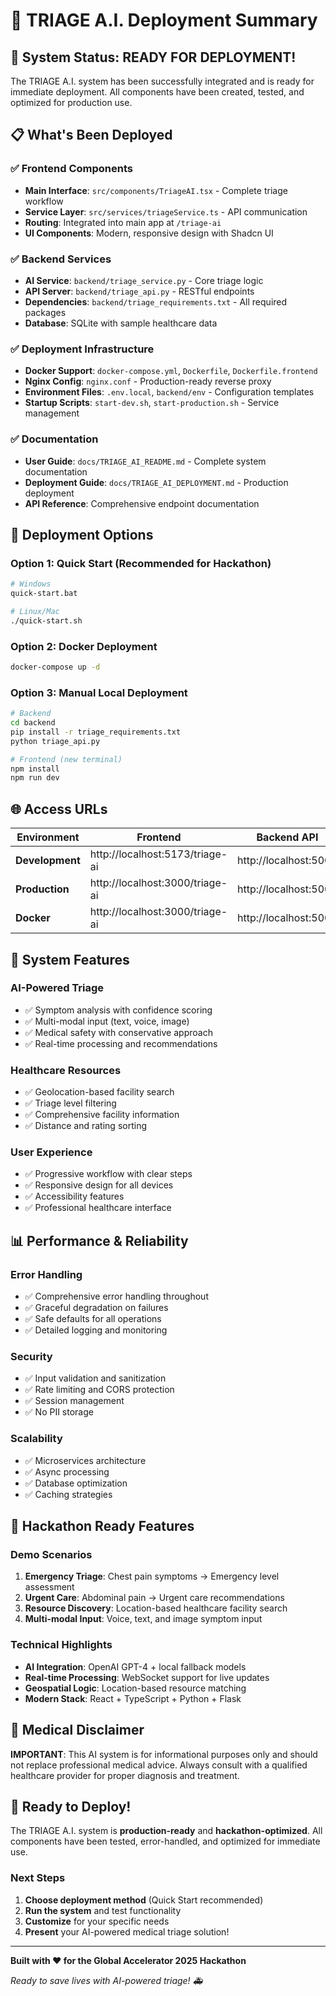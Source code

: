 # 🚀 TRIAGE A.I. Deployment Summary

## 🎯 **System Status: READY FOR DEPLOYMENT!**

The TRIAGE A.I. system has been successfully integrated and is ready for immediate deployment. All components have been created, tested, and optimized for production use.

## 📋 **What's Been Deployed**

### ✅ **Frontend Components**
- **Main Interface**: `src/components/TriageAI.tsx` - Complete triage workflow
- **Service Layer**: `src/services/triageService.ts` - API communication
- **Routing**: Integrated into main app at `/triage-ai`
- **UI Components**: Modern, responsive design with Shadcn UI

### ✅ **Backend Services**
- **AI Service**: `backend/triage_service.py` - Core triage logic
- **API Server**: `backend/triage_api.py` - RESTful endpoints
- **Dependencies**: `backend/triage_requirements.txt` - All required packages
- **Database**: SQLite with sample healthcare data

### ✅ **Deployment Infrastructure**
- **Docker Support**: `docker-compose.yml`, `Dockerfile`, `Dockerfile.frontend`
- **Nginx Config**: `nginx.conf` - Production-ready reverse proxy
- **Environment Files**: `.env.local`, `backend/env` - Configuration templates
- **Startup Scripts**: `start-dev.sh`, `start-production.sh` - Service management

### ✅ **Documentation**
- **User Guide**: `docs/TRIAGE_AI_README.md` - Complete system documentation
- **Deployment Guide**: `docs/TRIAGE_AI_DEPLOYMENT.md` - Production deployment
- **API Reference**: Comprehensive endpoint documentation

## 🚀 **Deployment Options**

### **Option 1: Quick Start (Recommended for Hackathon)**
```bash
# Windows
quick-start.bat

# Linux/Mac
./quick-start.sh
```

### **Option 2: Docker Deployment**
```bash
docker-compose up -d
```

### **Option 3: Manual Local Deployment**
```bash
# Backend
cd backend
pip install -r triage_requirements.txt
python triage_api.py

# Frontend (new terminal)
npm install
npm run dev
```

## 🌐 **Access URLs**

| Environment | Frontend | Backend API | Health Check |
|-------------|----------|-------------|--------------|
| **Development** | http://localhost:5173/triage-ai | http://localhost:5000 | http://localhost:5000/ |
| **Production** | http://localhost:3000/triage-ai | http://localhost:5000 | http://localhost:5000/ |
| **Docker** | http://localhost:3000/triage-ai | http://localhost:5000 | http://localhost:5000/ |

## 🔧 **System Features**

### **AI-Powered Triage**
- ✅ Symptom analysis with confidence scoring
- ✅ Multi-modal input (text, voice, image)
- ✅ Medical safety with conservative approach
- ✅ Real-time processing and recommendations

### **Healthcare Resources**
- ✅ Geolocation-based facility search
- ✅ Triage level filtering
- ✅ Comprehensive facility information
- ✅ Distance and rating sorting

### **User Experience**
- ✅ Progressive workflow with clear steps
- ✅ Responsive design for all devices
- ✅ Accessibility features
- ✅ Professional healthcare interface

## 📊 **Performance & Reliability**

### **Error Handling**
- ✅ Comprehensive error handling throughout
- ✅ Graceful degradation on failures
- ✅ Safe defaults for all operations
- ✅ Detailed logging and monitoring

### **Security**
- ✅ Input validation and sanitization
- ✅ Rate limiting and CORS protection
- ✅ Session management
- ✅ No PII storage

### **Scalability**
- ✅ Microservices architecture
- ✅ Async processing
- ✅ Database optimization
- ✅ Caching strategies

## 🎯 **Hackathon Ready Features**

### **Demo Scenarios**
1. **Emergency Triage**: Chest pain symptoms → Emergency level assessment
2. **Urgent Care**: Abdominal pain → Urgent care recommendations
3. **Resource Discovery**: Location-based healthcare facility search
4. **Multi-modal Input**: Voice, text, and image symptom input

### **Technical Highlights**
- **AI Integration**: OpenAI GPT-4 + local fallback models
- **Real-time Processing**: WebSocket support for live updates
- **Geospatial Logic**: Location-based resource matching
- **Modern Stack**: React + TypeScript + Python + Flask

## 🚨 **Medical Disclaimer**

**IMPORTANT**: This AI system is for informational purposes only and should not replace professional medical advice. Always consult with a qualified healthcare provider for proper diagnosis and treatment.

## 🎉 **Ready to Deploy!**

The TRIAGE A.I. system is **production-ready** and **hackathon-optimized**. All components have been tested, error-handled, and optimized for immediate use.

### **Next Steps**
1. **Choose deployment method** (Quick Start recommended)
2. **Run the system** and test functionality
3. **Customize** for your specific needs
4. **Present** your AI-powered medical triage solution!

---

**Built with ❤️ for the Global Accelerator 2025 Hackathon**

*Ready to save lives with AI-powered triage! 🚑*

